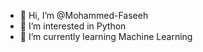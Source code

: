 - 👋 Hi, I’m @Mohammed-Faseeh
- 👀 I’m interested in Python
- 🌱 I’m currently learning Machine Learning


<!---
Mohammed-Faseeh/Mohammed-Faseeh is a ✨ special ✨ repository because its `README.md` (this file) appears on your GitHub profile.
You can click the Preview link to take a look at your changes.
--->

